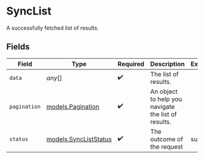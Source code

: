 # SyncList

A successfully fetched list of results.


## Fields

| Field                                                          | Type                                                           | Required                                                       | Description                                                    | Example                                                        |
| -------------------------------------------------------------- | -------------------------------------------------------------- | -------------------------------------------------------------- | -------------------------------------------------------------- | -------------------------------------------------------------- |
| `data`                                                         | *any*[]                                                        | :heavy_check_mark:                                             | The list of results.                                           |                                                                |
| `pagination`                                                   | [models.Pagination](../../models/shared/pagination.md)         | :heavy_check_mark:                                             | An object to help you navigate the list of results.            |                                                                |
| `status`                                                       | [models.SyncListStatus](../../models/shared/syncliststatus.md) | :heavy_check_mark:                                             | The outcome of the request                                     | success                                                        |
